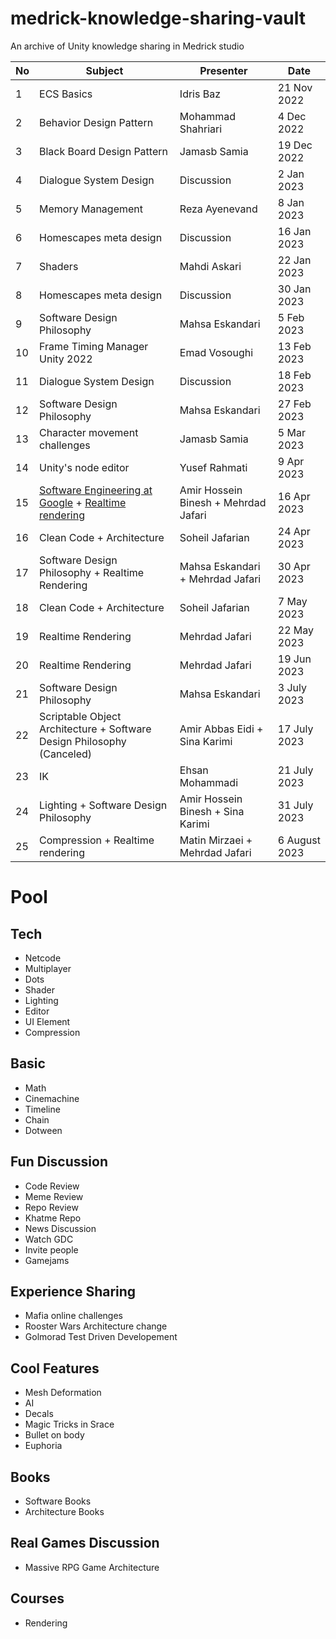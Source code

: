 # medrick-knowledge-sharing-vault
An archive of Unity knowledge sharing in Medrick studio

| No   | Subject     | Presenter     |     Date      |
|------|-------------|---------------|---------------|
|1     |ECS Basics   |Idris Baz      |  21 Nov 2022  |
|2     |Behavior Design Pattern   |Mohammad Shahriari      |  4 Dec 2022   |
|3     |Black Board Design Pattern   |Jamasb Samia      |  19 Dec 2022  |
|4     |Dialogue System Design   |Discussion      |  2 Jan 2023  |
|5     |Memory Management   |Reza Ayenevand      |  8 Jan 2023  |
|6     |Homescapes meta design   |Discussion      |  16 Jan 2023  |
|7     |Shaders   |Mahdi Askari      |  22 Jan 2023  |
|8     |Homescapes meta design   |Discussion      |  30 Jan 2023  |
|9     |Software Design Philosophy   |Mahsa Eskandari      |  5 Feb 2023  |
|10    |Frame Timing Manager Unity 2022  |Emad Vosoughi      |  13 Feb 2023  |
|11    |Dialogue System Design  |Discussion      |  18 Feb 2023  |
|12    |Software Design Philosophy   |Mahsa Eskandari      |  27 Feb 2023  |
|13    |Character movement challenges   |Jamasb Samia      |  5 Mar 2023  |
|14    |Unity's node editor |Yusef Rahmati| 9 Apr 2023 |
|15    |[Software Engineering at Google](/resources/software-engineering-at-google/Software%20Engineering%20at%20Google.pdf) + [Realtime rendering](/resources/realtime-rendering/RTR-Session%201.pdf) | Amir Hossein Binesh + Mehrdad Jafari | 16 Apr 2023 |
|16    |Clean Code + Architecture | Soheil Jafarian | 24 Apr 2023 | 
|17    |Software Design Philosophy + Realtime Rendering | Mahsa Eskandari + Mehrdad Jafari | 30 Apr 2023 | 
|18    |Clean Code + Architecture | Soheil Jafarian | 7 May 2023 | 
|19    |Realtime Rendering | Mehrdad Jafari | 22 May 2023 | 
|20    |Realtime Rendering | Mehrdad Jafari | 19 Jun 2023 | 
|21  | Software Design Philosophy  | Mahsa Eskandari | 3 July 2023  |
|22  | Scriptable Object Architecture + Software Design Philosophy (Canceled)  | Amir Abbas Eidi + Sina Karimi  | 17 July 2023 |
|23  | IK  | Ehsan Mohammadi  | 21 July 2023 |
|24  | Lighting + Software Design Philosophy  | Amir Hossein Binesh + Sina Karimi | 31 July 2023  |
|25  | Compression + Realtime rendering  | Matin Mirzaei + Mehrdad Jafari | 6 August 2023  |



# Pool
## Tech
- Netcode
- Multiplayer
- Dots
- Shader
- Lighting
- Editor
- UI Element
- Compression
## Basic
- Math
- Cinemachine
- Timeline
- Chain
- Dotween
## Fun Discussion
- Code Review
- Meme Review
- Repo Review
- Khatme Repo
- News Discussion
- Watch GDC
- Invite people
- Gamejams
## Experience Sharing
- Mafia online challenges
- Rooster Wars Architecture change
- Golmorad Test Driven Developement
## Cool Features
- Mesh Deformation
- AI
- Decals
- Magic Tricks in Srace
- Bullet on body
- Euphoria
## Books
- Software Books
- Architecture Books
## Real Games Discussion
- Massive RPG Game Architecture
## Courses
- Rendering

